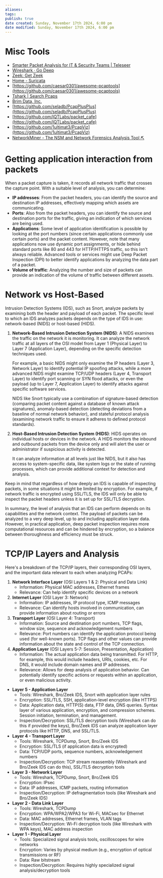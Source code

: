 ```yaml
---
aliases: 
tags: 
publish: true
date created: Sunday, November 17th 2024, 6:00 pm
date modified: Sunday, November 17th 2024, 6:00 pm
---
```


# Misc Tools

- [Smarter Packet Analysis for IT & Security Teams | Teleseer](https://teleseer.com/)
- [Wireshark · Go Deep](https://www.wireshark.org/)
- [Zeek: Get Zeek](https://zeek.org/get-zeek/)
- [Home - Suricata](https://suricata.io/)
- [https://github.com/caesar0301/awesome-pcaptools](https://github.com/caesar0301/awesome-pcaptools)
- [Tshark | Search Pcaps](https://tshark.dev/search/)
- [Brim Data, Inc.](https://www.brimdata.io/)
- [https://github.com/seladb/PcapPlusPlus](https://github.com/seladb/PcapPlusPlus)
- [https://github.com/IQTLabs/packet_cafe](https://github.com/IQTLabs/packet_cafe)
- [https://github.com/1ultimat3/PcapViz](https://github.com/1ultimat3/PcapViz)
- [NetworkMiner - The NSM and Network Forensics Analysis Tool ⛏](https://www.netresec.com/?page=NetworkMiner)
    

# Getting application interaction from packets

When a packet capture is taken, it records all network traffic that crosses the capture point. With a suitable level of analysis, you can determine:

- **IP addresses**: From the packet headers, you can identify the source and destination IP addresses, effectively mapping which assets are communicating.
- **Ports**: Also from the packet headers, you can identify the source and destination ports for the traffic, giving an indication of which services are being used.
- **Applications**: Some level of application identification is possible by looking at the port numbers (since certain applications commonly use certain ports) and the packet content. However, note that many applications now use dynamic port assignments, or hide behind standard ports like 80 and 443 for HTTP/HTTPS traffic, so this isn't always reliable. Advanced tools or services might use Deep Packet Inspection (DPI) to better identify applications by analyzing the data part of a packet.
- **Volume of traffic**: Analyzing the number and size of packets can provide an indication of the volume of traffic between different assets.

# Network vs Host-Based

Intrusion Detection Systems (IDS), such as Snort, analyze packets by examining both the header and payload of each packet. The specific level to which an IDS analyzes packets depends on the type of IDS in use: network-based (NIDS) or host-based (HIDS).

1. **Network-Based Intrusion Detection System (NIDS)**: A NIDS examines the traffic on the network it is monitoring. It can analyze the network traffic at all layers of the OSI model from Layer 1 (Physical Layer) to Layer 7 (Application Layer), depending on the specific detection techniques used.
    
    For example, a basic NIDS might only examine the IP headers (Layer 3, Network Layer) to identify potential IP spoofing attacks, while a more advanced NIDS might examine TCP/UDP headers (Layer 4, Transport Layer) to identify port scanning or SYN flood attacks, or even the payload (up to Layer 7, Application Layer) to identify attacks against specific software services.
    
    NIDS like Snort typically use a combination of signature-based detection (comparing packet content against a database of known attack signatures), anomaly-based detection (detecting deviations from a baseline of normal network behavior), and stateful protocol analysis (examining network traffic to ensure it adheres to defined protocol standards).
    
2. **Host-Based Intrusion Detection System (HIDS)**: HIDS operates on individual hosts or devices in the network. A HIDS monitors the inbound and outbound packets from the device only and will alert the user or administrator if suspicious activity is detected.
    
    It can analyze information at all levels just like NIDS, but it also has access to system-specific data, like system logs or the state of running processes, which can provide additional context for detection and analysis.
    

Keep in mind that regardless of how deeply an IDS is capable of inspecting packets, in some situations it might be limited by encryption. For example, if network traffic is encrypted using SSL/TLS, the IDS will only be able to inspect the packet headers unless it is set up for SSL/TLS decryption.

In summary, the level of analysis that an IDS can perform depends on its capabilities and the network context. The payload of packets can be analyzed to a very deep level, up to and including application layer data. However, in practical application, deep packet inspection requires more computational resources and can be hindered by encryption, so a balance between thoroughness and efficiency must be struck.

# TCP/IP Layers and Analysis

Here's a breakdown of the TCP/IP layers, their corresponding OSI layers, and the important data relevant to each when analyzing PCAPs:

1. **Network Interface Layer** (OSI Layers 1 & 2: Physical and Data Link)
    - Information: Physical MAC addresses, Ethernet frames
    - Relevance: Can help identify specific devices on a network
2. **Internet Layer** (OSI Layer 3: Network)
    - Information: IP addresses, IP protocol type, ICMP messages
    - Relevance: Can identify hosts involved in communication, can provide information about routing or errors
3. **Transport Layer** (OSI Layer 4: Transport)
    - Information: Source and destination port numbers, TCP flags, window size, sequence and acknowledgement numbers
    - Relevance: Port numbers can identify the application protocol being used (for well-known ports). TCP flags and other values can provide information about the state and control of the TCP connection.
4. **Application Layer** (OSI Layers 5-7: Session, Presentation, Application)
    - Information: The actual application data being transmitted. For HTTP, for example, this would include headers, URIs, cookies, etc. For DNS, it would include domain names and IP addresses.
    - Relevance: Allows for deep analysis of application behavior. Can potentially identify specific actions or requests within an application, or even malicious activity.

- **Layer 5 - Application Layer**
    - Tools: Wireshark, Bro/Zeek IDS, Snort with application layer rules
    - Encryption: SSL/TLS, SSH, application-level encryption (like HTTPS)
    - Data: Application data, HTTP(S) data, FTP data, DNS queries. Syntax layer of various application, encryption, and compression schemes. Session initiation, termination, and management.
    - Inspection/Decryption: SSL/TLS decryption tools (Wireshark can do this if provided the keys), Bro/Zeek IDS can analyze application layer protocols like HTTP, DNS, and SSL/TLS.
- **Layer 4 - Transport Layer**
    - Tools: Wireshark, TCPDump, Snort, Bro/Zeek IDS
    - Encryption: SSL/TLS (if application data is encrypted)
    - Data: TCP/UDP ports, sequence numbers, acknowledgement numbers
    - Inspection/Decryption: TCP stream reassembly (Wireshark and Bro/Zeek IDS can do this), SSL/TLS decryption tools
- **Layer 3 - Network Layer**
    - Tools: Wireshark, TCPDump, Snort, Bro/Zeek IDS
    - Encryption: IPsec
    - Data: IP addresses, ICMP packets, routing information
    - Inspection/Decryption: IP defragmentation tools (like Wireshark and Bro/Zeek IDS)
- **Layer 2 - Data Link Layer**
    - Tools: Wireshark, TCPDump
    - Encryption: WPA/WPA2/WPA3 for Wi-Fi, MACsec for Ethernet
    - Data: MAC addresses, Ethernet frames, VLAN tags
    - Inspection/Decryption: Wi-Fi decryption tools (like Wireshark with WPA keys), MAC address inspection
- **Layer 1 - Physical Layer**
    - Tools: Specialized signal analysis tools, oscilloscopes for wire networks
    - Encryption: Varies by physical medium (e.g., encryption of optical transmissions or RF)
    - Data: Raw bitstream
    - Inspection/Decryption: Requires highly specialized signal analysis/decryption tools